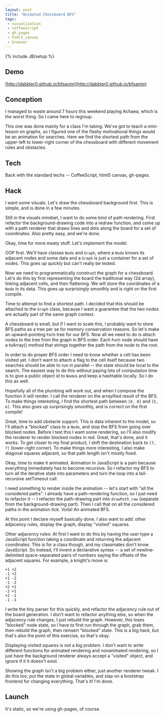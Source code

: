 ```yaml
---
layout: post
title: "Animated Chessboard BFS"
tags:
 - visualization
 - coffeescript
 - gh_pages
 - html5_canvas
 - browser
---
```

{% include JB/setup %}

Demo
----
[http://dabbler0.github.io/bfsanim](http://dabbler0.github.io/bfsanim)

Conception
----------

I managed to waste around 7 hours this weekend playing Achaea, which is the worst thing. So
I came here to regroup.

This one was done mainly for a class I'm taking. We've got to teach a mini-lesson on graphs,
so I figured one of the flashy motivational things would be an animation for searches. Here we find
the shortest path from the upper-left to lower-right corner of the chessboard with different movement
rules and obstacles.
<!--more-->

Tech
----

Back with the standard techs -- CoffeeScript, html5 canvas, gh-pages.

Hack
----

I want some visuals. Let's draw the chessboard background first. This is simple, and is done in a few minutes.

Still in the visuals mindset, I want to do some kind of path rendering. First refactor the background-drawing code into a redraw function, and come up with a path renderer that draws lines and dots along the board for a set of coordinates. Also pretty easy, and we're done.

Okay, time for more meaty stuff. Let's implement the model.

OOP first. We'll have classes `Node` and `Graph`, where a `Node` knows its adjacent nodes and some data and a `Graph` is just a container for a set of nodes. This goes up quickly but can't really be tested.

Now we need to programmatically construct the graph for a chessboard. Let's do this by first representing the board the traditional way (2d array), linking adjacent cells, and then flattening. We will store the coordinates of a `Node` in its data. This goes up surprisingly smoothly and is right on the first compile.

Time to attempt to find a shortest path. I decided that this should be attached to the `Graph` class, because I want a guarantee that the two nodes are actually part of the same graph context.

A chessboard is small, but if I want to scale this, I probably want to store BFS paths as a tree per se for memory conservation reasons. So let's make an upward-pointing `Path` tree for our BFS. Now all we need to do is attach nodes to the tree from the graph in BFS order. Each `Path` node should have a toArray() method that strings together the path from the node to the root.

In order to do proper BFS order I need to know whether a cell has been visited yet. I don't want to attach a flag to the cell itself because two searches should be able to run in parallel -- the state should be local to the search. The easiest way to do this without paying lots of computation time is to give a public object id to `Node`s and keep a hashtable locally. So I do this as well.

Hopefully all of the plumbing will work out, and when I compose the function it will render. I call the renderer on the arrayified result of the BFS. To make things interesting, I find the shortest path between `[0, 0]` and `[5, 6]`. This also goes up surprisingly smoothly, and is correct on the first compile!

Great, time to add obstacle support. This is data inherent to the model, so I'll attach a "blocked" class to a `Node`, and stop the BFS from going over blocked nodes. Before I test this I want some rendering, so I'll also modify the renderer to render blocked nodes in red. Great, that's done, and it works. To get closer to my final product, I shift the destination back to `[7, 7]` (lower-right corner). To make things more interesting, I also make diagonal squares adjacent, so that path length isn't mostly fixed.

Okay, time to make it animated. Animation in JavaScript is a pain because everything immediately has to become recursive. So I refactor my BFS to turn all the iterative state into parameters and turn the loop into a tail-recursive setTimeout call.

I need something to render inside the animation -- let's start with "all the considered paths". I already have a path-rendering function, so I just need to refactor it -- I refactor the path-drawing part into `drawPath_raw` (separate from the background-drawing part). Then I call that on all the considered paths in the animation tick. Voila! An animated BFS.

At this point I declare myself basically done. I also want to add: other adjacency rules, display the graph, display "visited" squares.

Other adjacency rules: At first I want to do this by having the user type a JavaScript function taking a coordinate and returning the adjacent coordinates. This is for a class though, and my classmates don't know JavaScript. So instead, I'll invent a declarative syntax -- a set of newline-delimited space-separated pairs of numbers saying the offsets of the adjacent squares. For example, a knight's move is:
```
+1 +2
-1 +2
+1 -2
-1 -2
+2 +1
-2 +1
+2 -1
-1 -1
```
I write the tiny parser for this quickly, and refactor the adjacency rule out of the board generation. I don't want to refactor anything else, so when the adjacency rule changes, I just rebuild the graph. However, this loses "blocked" node state, so I have to first run through the graph, grab them, then rebuild the graph, then reinsert "blocked" state. This is a big hack, but that's also the point of this exercise, so that's okay.

Displaying visited squares is not a big problem. I don't want to write different functions for animated rendering and nonanimated rendering, so I just have the background renderer always accept a "visited" object, and ignore if it it doesn't exist.

Showing the graph isn't a big problem either, just another renderer tweak. I do this too, put the state in global variables, and slap on a bootstrap frontend for changing everything. That's it! I'm done.

Launch
-----

It's static, so we're using gh-pages, of course.
